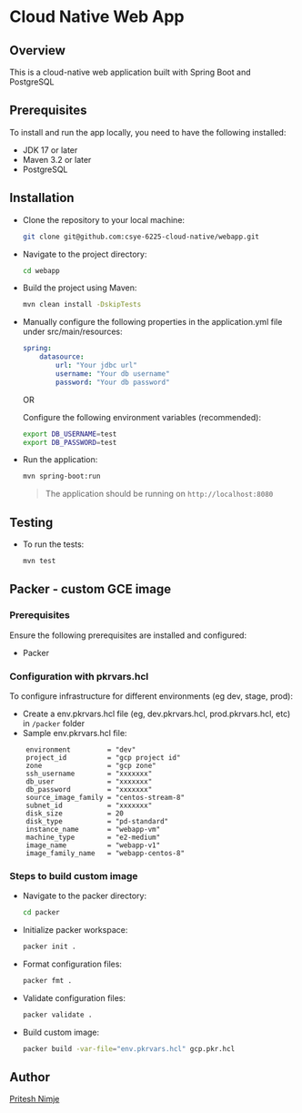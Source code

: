 # Cloud Native Web App

## Overview 

This is a cloud-native web application built with Spring Boot and PostgreSQL   

## Prerequisites 

To install and run the app locally, you need to have the following installed:  

- JDK 17 or later 
- Maven 3.2 or later
- PostgreSQL


## Installation

- Clone the repository to your local machine:

   ```sh
   git clone git@github.com:csye-6225-cloud-native/webapp.git
   ```

- Navigate to the project directory:
   
    ```sh
   cd webapp
   ```

- Build the project using Maven:

    ```sh
   mvn clean install -DskipTests
   ```

- Manually configure the following properties in the application.yml file under src/main/resources:
    ```yml
    spring:
        datasource:
            url: "Your jdbc url"
            username: "Your db username"
            password: "Your db password"
    ```

    OR

    Configure the following environment variables (recommended):
    ```sh
    export DB_USERNAME=test
    export DB_PASSWORD=test
    ```
    

- Run the application:
   ```sh
   mvn spring-boot:run
   ```
    > The application should be running on `http://localhost:8080`

## Testing

- To run the tests:

    ```sh
    mvn test
    ```

## Packer - custom GCE image

### Prerequisites

Ensure the following prerequisites are installed and configured:

- Packer

### Configuration with pkrvars.hcl

To configure infrastructure for different environments (eg dev, stage, prod):

- Create a env.pkrvars.hcl file (eg, dev.pkrvars.hcl, prod.pkrvars.hcl, etc) in `/packer` folder
- Sample env.pkrvars.hcl file:
```hcl
    environment         = "dev"
    project_id          = "gcp project id"
    zone                = "gcp zone"
    ssh_username        = "xxxxxxx"
    db_user             = "xxxxxxx"
    db_password         = "xxxxxxx"
    source_image_family = "centos-stream-8"
    subnet_id           = "xxxxxxx"
    disk_size           = 20
    disk_type           = "pd-standard"
    instance_name       = "webapp-vm"
    machine_type        = "e2-medium"
    image_name          = "webapp-v1"
    image_family_name   = "webapp-centos-8"

``` 

### Steps to build custom image

- Navigate to the packer directory:
    ```sh
   cd packer
   ```

- Initialize packer workspace:
    ```sh
   packer init .
   ```

- Format configuration files:
    ```sh
   packer fmt .
   ```

- Validate configuration files:
    ```sh
   packer validate .
   ```

- Build custom image:
    ```sh
   packer build -var-file="env.pkrvars.hcl" gcp.pkr.hcl
   ```
  
## Author

[Pritesh Nimje](mailto:nimje.p@northeastern.edu)
